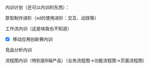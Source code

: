 内训计划（还可以内训的东西）：

原型制作进阶（xd的使用进阶：交互、动效等）

工作流内训（这是啥我也不知道）

- [x] 移动应用创新赛内训

竞品分析内训

流程图内训（特别是B端产品）（业务流程图->功能流程图->页面流程图）